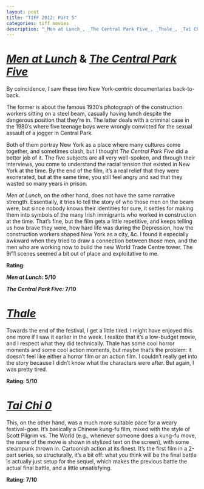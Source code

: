 ```yaml
---
layout: post
title: "TIFF 2012: Part 5"
categories: tiff movies
description: "_Men at Lunch_, _The Central Park Five_, _Thale_, _Tai Chi 0_"
---
```


# [_Men at Lunch_](http://www.imdb.com/title/tt2373324/) & [_The Central Park Five_](http://www.imdb.com/title/tt2380247/)

By coincidence, I saw these two New York-centric documentaries back-to-back. 

The former is about the famous 1930’s photograph of the construction workers sitting on a steel beam, casually having lunch despite the dangerous position that they’re in. The latter deals with a criminal case in the 1980’s where five teenage boys were wrongly convicted for the sexual assault of a jogger in Central Park.

Both of them portray New York as a place where many cultures come together, and sometimes clash, but I thought _The Central Park Five_ did a better job of it. The five subjects are all very well-spoken, and through their interviews, you come to understand the racial tension that existed in New York at the time. By the end of the film, it’s a real relief that they were exonerated, but at the same time, you still feel angry and sad that they wasted so many years in prison.

_Men at Lunch_, on the other hand, does not have the same narrative strength. Essentially, it tries to tell the story of who those men on the beam were, but since nobody knows their identities for sure, it settles for making them into symbols of the many Irish immigrants who worked in construction at the time. That’s fine, but the film gets a little repetitive, and keeps telling us how brave they were, how hard life was during the Depression, how the construction workers shaped New York as a city, &c. I found it especially awkward when they tried to draw a connection between those men, and the men who are working now to build the new World Trade Centre tower. The 9/11 scenes seemed a bit out of place and exploitative to me.

**Rating:**

**_Men at Lunch:_ 5/10**

**_The Central Park Five:_ 7/10**

# [_Thale_](http://www.imdb.com/title/tt2112287/)

Towards the end of the festival, I get a little tired. I might have enjoyed this one more if I saw it earlier in the week. I realize that it’s a low-budget movie, and I respect what they did technically. Thale has some cool horror moments and some cool action moments, but maybe that’s the problem: it doesn’t feel like either a horror film or an action film. I couldn’t really get into the story because I didn’t know what the characters were after. But again, I was pretty tired.

**Rating: 5/10**

# [_Tai Chi 0_](http://www.imdb.com/title/tt1981080/)

This, on the other hand, was a much more suitable pace for a weary festival-goer. It’s basically a Chinese kung-fu film, mixed with the style of Scott Pilgrim vs. The World (e.g., whenever someone does a kung-fu move, the name of the move is shown in stylized text on the screen), with some steampunk thrown in. Cartoonish action at its finest. It’s the first film in a 2-part series, so structurally, it’s a bit off: what you think will be the final battle is actually just setup for the sequel, which makes the previous battle the actual final battle, and a little unsatisfying.

**Rating: 7/10**